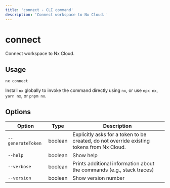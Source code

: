 ```yaml
---
title: 'connect - CLI command'
description: 'Connect workspace to Nx Cloud.'
---
```


# connect

Connect workspace to Nx Cloud.

## Usage

```shell
nx connect
```

Install `nx` globally to invoke the command directly using `nx`, or use `npx nx`, `yarn nx`, or `pnpm nx`.

## Options

| Option            | Type    | Description                                                                               |
| ----------------- | ------- | ----------------------------------------------------------------------------------------- |
| `--generateToken` | boolean | Explicitly asks for a token to be created, do not override existing tokens from Nx Cloud. |
| `--help`          | boolean | Show help                                                                                 |
| `--verbose`       | boolean | Prints additional information about the commands (e.g., stack traces)                     |
| `--version`       | boolean | Show version number                                                                       |
